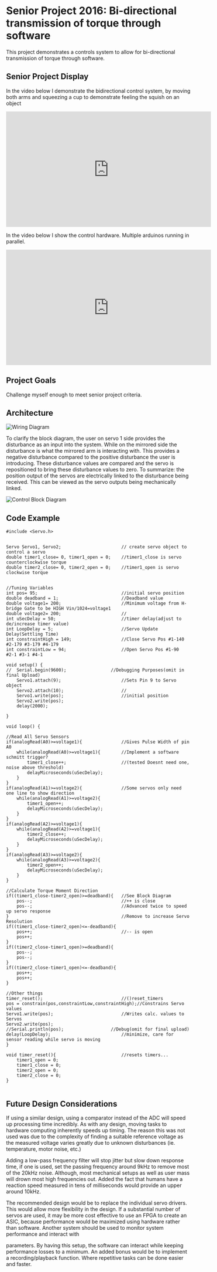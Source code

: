 # Senior Project 2016: Bi-directional transmission of torque through software


This project demonstrates a controls system to allow for bi-directional transmission of torque through software.

## Senior Project Display
In the video below I demonstrate the bidirectional control system, by moving both arms and squeezing a cup to demonstrate feeling the squish on an object

<div class="video-container-16by9">
  <iframe
    frameborder="0"
    title="YouTube video player"
    allowfullscreen
    width="560"
    height="315"
    src="https://www.youtube.com/embed/GgMPIi-hsTo?enablejsapi=1&mute=1"></iframe>
</div>


In the video below I show the control hardware.  Multiple arduinos running in parallel.

<div class="video-container-16by9">
  <iframe
    frameborder="0"
    title="YouTube video player"
    allowfullscreen
    width="560"
    height="315"
    src="https://youtube.com/embed/J9OektLJFsI?enablejsapi=1&mute=1"></iframe>
</div>

## Project Goals
Challenge myself enough to meet senior project criteria.

## Architecture

![Wiring Diagram](./images/SeniorProjectWiring.png)

To clarify the block diagram, the user on
servo 1 side provides the disturbance as an input into the
system. While on the mirrored side the disturbance is what
the mirrored arm is interacting with. This provides a
negative disturbance compared to the positive disturbance
the user is introducing. These disturbance values are
compared and the servo is repositioned to bring these
disturbance values to zero. To summarize: the position
output of the servos are electrically linked to the
disturbance being received. This can be viewed as the
servo outputs being mechanically linked.

![Control Block Diagram](./images/SeniorProjectControlBlockDiagram.png)

## Code Example

```
#include <Servo.h>


Servo Servo1, Servo2;  						// create servo object to control a servo
double timer1_close= 0, timer1_open = 0;	//timer1_close is servo counterclockwise torque
double timer2_close= 0, timer2_open = 0;	//timer1_open is servo clockwise torque


//Tuning Variables
int pos= 95;    							//initial servo position
double deadband = 1;						//Deadband value
double voltage1= 200;						//Minimum voltage from H-bridge Gate to be HIGH Vin/1024=voltage1
double voltage2= 200;						//
int uSecDelay = 50;							//timer delay(adjust to de/increase timer value)
int LoopDelay = 5;							//Servo Update Delay(Settling Time)
int	constraintHigh = 149;					//Close Servo Pos #1-140 #2-179 #3-179 #4-179
int constraintLow = 94;						//Open Servo Pos #1-90	#2-1 #3-1 #4-1

void setup() {
//	Serial.begin(9600);					//Debugging Purposes(omit in final Upload)
  	Servo1.attach(9);  						//Sets Pin 9 to Servo object
  	Servo2.attach(10);						//
	Servo1.write(pos);						//initial position
	Servo2.write(pos);
  	delay(2000);		
  	
}

void loop() {
	
//Read All Servo Sensors
if(analogRead(A0)>=voltage1){				//Gives Pulse Width of pin A0
	while(analogRead(A0)>=voltage1){		//Implement a software schmitt trigger?
		timer1_close++;						//(tested Doesnt need one, noise above threshold)
		delayMicroseconds(uSecDelay);
	}
}
if(analogRead(A1)>=voltage2){				//Some servos only need one line to show direction
	while(analogRead(A1)>=voltage2){
		timer1_open++;
		delayMicroseconds(uSecDelay);
	}
}
if(analogRead(A2)>=voltage1){	
	while(analogRead(A2)>=voltage1){	
		timer2_close++;
		delayMicroseconds(uSecDelay);
	}
}
if(analogRead(A3)>=voltage2){		
	while(analogRead(A3)>=voltage2){
		timer2_open++;
		delayMicroseconds(uSecDelay);
	}
}

//Calculate Torque Moment Direction
if((timer1_close-timer2_open)>=deadband){	//See Block Diagram
	pos--;									//++ is close
	pos--;									//Advanced twice to speed up servo response
}											//Remove to increase Servo Resolution
if((timer1_close-timer2_open)<=-deadband){
	pos++;									//-- is open
	pos++;
}
if((timer2_close-timer1_open)>=deadband){
	pos--;
	pos--;
}
if((timer2_close-timer1_open)<=-deadband){
	pos++;
	pos++;
}

//Other things
timer_reset();								//()reset_timers
pos = constrain(pos,constraintLow,constraintHigh);//Constrains Servo values
Servo1.write(pos);							//Writes calc. values to Servos
Servo2.write(pos);
//Serial.println(pos);					//Debug(omit for final upload)
delay(LoopDelay);							//minimize, care for sensor reading while servo is moving	
}

void timer_reset(){							//resets timers...
	timer1_open = 0;
	timer1_close = 0;
	timer2_open = 0;
	timer2_close = 0;
}


```

## Future Design Considerations

If using a similar design, using a comparator
instead of the ADC will speed up processing time incredibly.
As with any design, moving tasks to hardware computing
inherently speeds up timing. The reason this was not used
was due to the complexity of finding a suitable reference
voltage as the measured voltage varies greatly due to
unknown disturbances (ie. temperature, motor noise, etc.)

Adding a low-pass frequency filter will stop
jitter but slow down response time, if one is used, set the
passing frequency around 9kHz to remove most of the
20kHz noise. Although, most mechanical setups as well
as user mass will drown most high frequencies out. Added
the fact that humans have a reaction speed measured in
tens of milliseconds would provide an upper around
10kHz.

The recommended design would be to replace the
individual servo drivers. This would allow more flexibility
in the design. If a substantial number of servos are used, it
may be more cost effective to use an FPGA to create an
ASIC, because performance would be maximized using
hardware rather than software. Another system should be
used to monitor system performance and interact with

parameters. By having this setup, the software can interact
while keeping performance losses to a minimum. An
added bonus would be to implement a recording/playback
function. Where repetitive tasks can be done easier and
faster.
